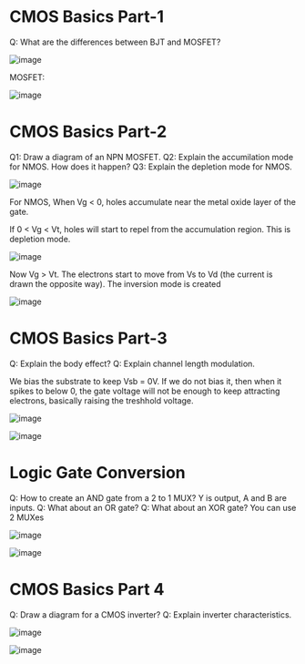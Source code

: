# CMOS Basics Part-1
Q: What are the differences between BJT and MOSFET?

![image](https://github.com/coolnikitav/learning/assets/30304422/ad7c6e6b-a572-41db-b7ba-2676cfe71886)

MOSFET:

![image](https://github.com/coolnikitav/learning/assets/30304422/a8627ab5-7554-4c81-90a2-e8d90a633c36)

# CMOS Basics Part-2
Q1: Draw a diagram of an NPN MOSFET.
Q2: Explain the accumilation mode for NMOS. How does it happen?
Q3: Explain the depletion mode for NMOS.

![image](https://github.com/coolnikitav/learning/assets/30304422/e8102332-5556-4280-b062-ade0dbf74e74)

For NMOS, When Vg < 0, holes accumulate near the metal oxide layer of the gate. 

If 0 < Vg < Vt, holes will start to repel from the accumulation region. This is depletion mode.

![image](https://github.com/coolnikitav/learning/assets/30304422/29f80f23-d76f-4999-8575-8e49ac0d562c)

Now Vg > Vt. The electrons start to move from Vs to Vd (the current is drawn the opposite way). The inversion mode is created

![image](https://github.com/coolnikitav/learning/assets/30304422/7ae57d05-44a2-428c-9a53-65f50fcf023b)

# CMOS Basics Part-3
Q: Explain the body effect?
Q: Explain channel length modulation.

We bias the substrate to keep Vsb = 0V. If we do not bias it, then when it spikes to below 0, the gate voltage will not be enough to keep attracting electrons, basically raising the treshhold voltage.

![image](https://github.com/coolnikitav/learning/assets/30304422/8133ca11-433b-46f8-8979-8d84ad3c52a4)

![image](https://github.com/coolnikitav/learning/assets/30304422/b09ab2d5-f10c-4a8b-a246-ed04405919ec)

# Logic Gate Conversion
Q: How to create an AND gate from a 2 to 1 MUX? Y is output, A and B are inputs.
Q: What about an OR gate?
Q: What about an XOR gate? You can use 2 MUXes

![image](https://github.com/coolnikitav/learning/assets/30304422/a596f68c-17d0-43b8-aab8-3d8e8d30ce33)

![image](https://github.com/coolnikitav/learning/assets/30304422/16bf4eee-1138-40ab-8ec0-e522bee0f75c)

# CMOS Basics Part 4
Q: Draw a diagram for a CMOS inverter?
Q: Explain inverter characteristics.

![image](https://github.com/coolnikitav/learning/assets/30304422/c187697a-a954-4f3a-81f0-41a2ba31eeb2)

![image](https://github.com/coolnikitav/learning/assets/30304422/1d63b19b-0139-475e-a51e-ef0dba102270)
